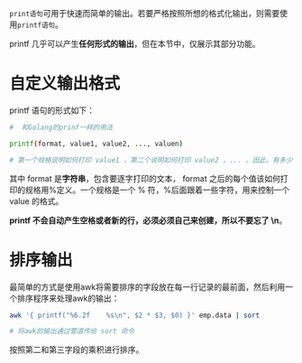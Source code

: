 `print语句`可用于快速而简单的输出。若要严格按照所想的格式化输出，则需要使用`printf语句`。

 printf 几乎可以产生**任何形式的输出**，但在本节中，仅展示其部分功能。

# 自定义输出格式
printf 语句的形式如下：
```bash
#  和Golang的prinf一样的用法

printf(format, value1, value2, ..., valuen)  

# 第一个规格说明如何打印 value1 ，第二个说明如何打印 value2 ，... 。因此，有多少 value 要打印，在 format 中就要有多少个 % 规格。
```
其中 format 是**字符串**，包含要逐字打印的文本， format 之后的每个值该如何打印的规格用%定义。一个规格是一个 % 符，%后面跟着一些字符，用来控制一个 value 的格式。

**printf 不会自动产生空格或者新的行，必须必须自己来创建，所以不要忘了 \n**。

# 排序输出
最简单的方式是使用awk将需要排序的字段放在每一行记录的最前面，然后利用一个排序程序来处理awk的输出：
```bash
awk '{ printf("%6.2f    %s\n", $2 * $3, $0) }' emp.data | sort

# 将awk的输出通过管道传给 sort 命令
```
按照第二和第三字段的乘积进行排序。
